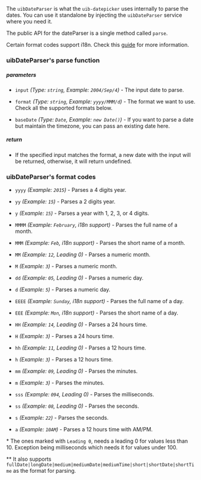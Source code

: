 The `uibDateParser` is what the `uib-datepicker` uses internally to parse the dates. You can use it standalone by injecting the `uibDateParser` service where you need it.

The public API for the dateParser is a single method called `parse`.

Certain format codes support i18n. Check this [guide](https://docs.angularjs.org/guide/i18n) for more information.

### uibDateParser's parse function

##### parameters

* `input`
  _(Type: `string`, Example: `2004/Sep/4`)_ -
  The input date to parse.

* `format`
  _(Type: `string`, Example: `yyyy/MMM/d`)_ -
  The format we want to use. Check all the supported formats below.
  
* `baseDate`
  _(Type: `Date`, Example: `new Date()`)_ -
  If you want to parse a date but maintain the timezone, you can pass an existing date here.

##### return

* If the specified input matches the format, a new date with the input will be returned, otherwise, it will return undefined.
  
### uibDateParser's format codes

* `yyyy`
  _(Example: `2015`)_ -
  Parses a 4 digits year.
  
* `yy`
  _(Example: `15`)_ -
  Parses a 2 digits year.
  
* `y`
  _(Example: `15`)_ -
  Parses a year with 1, 2, 3, or 4 digits.
  
* `MMMM`
  _(Example: `February`, i18n support)_ -
  Parses the full name of a month.
  
* `MMM`
  _(Example: `Feb`, i18n support)_ -
  Parses the short name of a month.
  
* `MM`
  _(Example: `12`, Leading 0)_ -
  Parses a numeric month.
  
* `M`
  _(Example: `3`)_ -
  Parses a numeric month.
  
* `dd`
  _(Example: `05`, Leading 0)_ -
  Parses a numeric day.
  
* `d`
  _(Example: `5`)_ -
  Parses a numeric day.
  
* `EEEE`
  _(Example: `Sunday`, i18n support)_ -
  Parses the full name of a day.
  
* `EEE`
  _(Example: `Mon`, i18n support)_ -
  Parses the short name of a day.

* `HH`
  _(Example: `14`, Leading 0)_ -
  Parses a 24 hours time.
  
* `H`
  _(Example: `3`)_ -
  Parses a 24 hours time.
  
* `hh`
  _(Example: `11`, Leading 0)_ -
  Parses a 12 hours time.
  
* `h`
  _(Example: `3`)_ -
  Parses a 12 hours time.
  
* `mm`
  _(Example: `09`, Leading 0)_ -
  Parses the minutes.
  
* `m`
  _(Example: `3`)_ -
  Parses the minutes.
  
* `sss`
  _(Example: `094`, Leading 0)_ -
  Parses the milliseconds.
  
* `ss`
  _(Example: `08`, Leading 0)_ -
  Parses the seconds.
  
* `s`
  _(Example: `22`)_ -
  Parses the seconds.
  
* `a`
  _(Example: `10AM`)_ -
  Parses a 12 hours time with AM/PM.
  
\* The ones marked with `Leading 0`, needs a leading 0 for values less than 10. Exception being milliseconds which needs it for values under 100.

\** It also supports `fullDate|longDate|medium|mediumDate|mediumTime|short|shortDate|shortTime` as the format for parsing.
